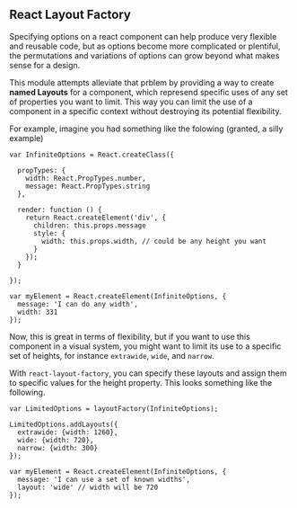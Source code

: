 
## React Layout Factory

Specifying options on a react component can help produce very flexible and reusable code, but as options become more complicated or plentiful, the permutations and variations of options can grow beyond what makes sense for a design.

This module attempts alleviate that prblem by providing a way to create __named Layouts__ for a component, which represend specific uses of any set of properties you want to limit. This way you can limit the use of a component in a specific context without destroying its potential flexibility.

For example, imagine you had something like the folowing (granted, a silly example)

    var InfiniteOptions = React.createClass({

      propTypes: {
        width: React.PropTypes.number,
        message: React.PropTypes.string
      },

      render: function () {
        return React.createElement('div', {
          children: this.props.message
          style: {
            width: this.props.width, // could be any height you want
          }
        });
      }

    });
    
    var myElement = React.createElement(InfiniteOptions, {
      message: 'I can do any width',
      width: 331
    });
    

Now, this is great in terms of flexibility, but if you want to use this component in a visual system, you might want to limit its use to a specific set of heights, for instance ``extrawide``, ``wide``, and `narrow`.

With ``react-layout-factory``, you can specify these layouts and assign them to specific values for the height property. This looks something like the following.

    var LimitedOptions = layoutFactory(InfiniteOptions);
    
    LimitedOptions.addLayouts({
      extrawide: {width: 1260},
      wide: {width: 720},
      narrow: {width: 300}
    });
    
    var myElement = React.createElement(InfiniteOptions, {
      message: 'I can use a set of known widths',
      layout: 'wide' // width will be 720
    });


